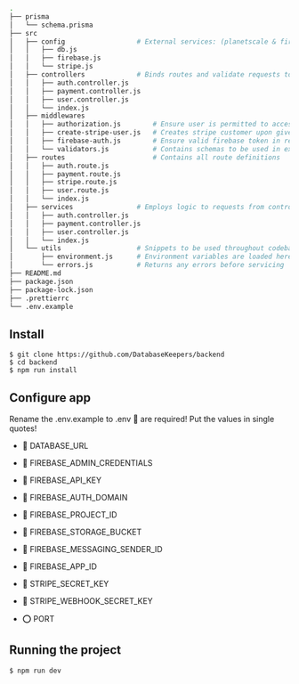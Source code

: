 ```bash
.
├── prisma
│   └── schema.prisma
├── src
│   ├── config                  # External services: (planetscale & firebase)
│   │   ├── db.js
│   │   ├── firebase.js
│   │   └── stripe.js
│   ├── controllers             # Binds routes and validate requests to service
│   │   ├── auth.controller.js
│   │   ├── payment.controller.js
│   │   ├── user.controller.js
│   │   └── index.js
│   ├── middlewares
│   │   ├── authorization.js        # Ensure user is permitted to access an endpoint
│   │   ├── create-stripe-user.js   # Creates stripe customer upon given user
│   │   ├── firebase-auth.js        # Ensure valid firebase token in request header
│   │   └── validators.js           # Contains schemas to be used in express.js routes
│   ├── routes                      # Contains all route definitions
│   │   ├── auth.route.js
│   │   ├── payment.route.js
│   │   ├── stripe.route.js
│   │   ├── user.route.js
│   │   └── index.js
│   ├── services                # Employs logic to requests from controller
│   │   ├── auth.controller.js
│   │   ├── payment.controller.js
│   │   ├── user.controller.js
│   │   └── index.js
│   └── utils                   # Snippets to be used throughout codebase
│       ├── environment.js      # Environment variables are loaded here and exported
│       └── errors.js           # Returns any errors before servicing
├── README.md
├── package.json
├── package-lock.json
├── .prettierrc
└── .env.example

```

## Install

    $ git clone https://github.com/DatabaseKeepers/backend
    $ cd backend
    $ npm run install

## Configure app

Rename the .env.example to .env
🔴 are required! Put the values in single quotes!

- 🔴 DATABASE_URL
- 🔴 FIREBASE_ADMIN_CREDENTIALS
- 🔴 FIREBASE_API_KEY
- 🔴 FIREBASE_AUTH_DOMAIN
- 🔴 FIREBASE_PROJECT_ID
- 🔴 FIREBASE_STORAGE_BUCKET
- 🔴 FIREBASE_MESSAGING_SENDER_ID
- 🔴 FIREBASE_APP_ID

- 🔴 STRIPE_SECRET_KEY
- 🔴 STRIPE_WEBHOOK_SECRET_KEY

- ⭕ PORT

## Running the project

    $ npm run dev
